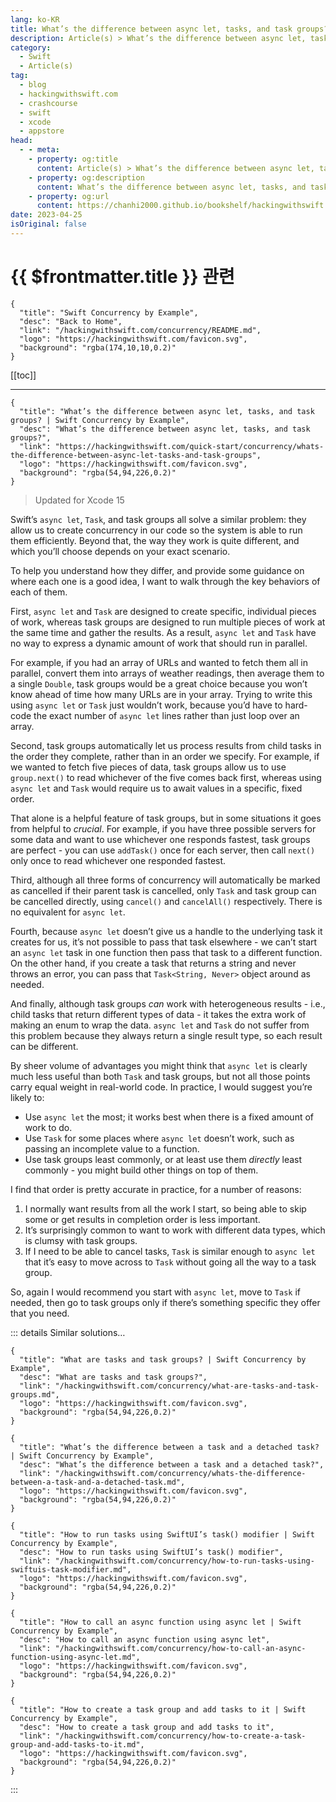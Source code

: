 ```yaml
---
lang: ko-KR
title: What’s the difference between async let, tasks, and task groups?
description: Article(s) > What’s the difference between async let, tasks, and task groups?
category:
  - Swift
  - Article(s)
tag: 
  - blog
  - hackingwithswift.com
  - crashcourse
  - swift
  - xcode
  - appstore
head:
  - - meta:
    - property: og:title
      content: Article(s) > What’s the difference between async let, tasks, and task groups?
    - property: og:description
      content: What’s the difference between async let, tasks, and task groups?
    - property: og:url
      content: https://chanhi2000.github.io/bookshelf/hackingwithswift.com/concurrency/whats-the-difference-between-async-let-tasks-and-task-groups.html
date: 2023-04-25
isOriginal: false
---
```


# {{ $frontmatter.title }} 관련

```component VPCard
{
  "title": "Swift Concurrency by Example",
  "desc": "Back to Home",
  "link": "/hackingwithswift.com/concurrency/README.md",
  "logo": "https://hackingwithswift.com/favicon.svg",
  "background": "rgba(174,10,10,0.2)"
}
```

[[toc]]

---

```component VPCard
{
  "title": "What’s the difference between async let, tasks, and task groups? | Swift Concurrency by Example",
  "desc": "What’s the difference between async let, tasks, and task groups?",
  "link": "https://hackingwithswift.com/quick-start/concurrency/whats-the-difference-between-async-let-tasks-and-task-groups", 
  "logo": "https://hackingwithswift.com/favicon.svg",
  "background": "rgba(54,94,226,0.2)"
}
```

> Updated for Xcode 15

Swift’s `async let`, `Task`, and task groups all solve a similar problem: they allow us to create concurrency in our code so the system is able to run them efficiently. Beyond that, the way they work is quite different, and which you’ll choose depends on your exact scenario.

To help you understand how they differ, and provide some guidance on where each one is a good idea, I want to walk through the key behaviors of each of them.

First, `async let` and `Task` are designed to create specific, individual pieces of work, whereas task groups are designed to run multiple pieces of work at the same time and gather the results. As a result, `async let` and `Task` have no way to express a dynamic amount of work that should run in parallel.

For example, if you had an array of URLs and wanted to fetch them all in parallel, convert them into arrays of weather readings, then average them to a single `Double`, task groups would be a great choice because you won’t know ahead of time how many URLs are in your array. Trying to write this using `async let` or `Task` just wouldn’t work, because you’d have to hard-code the exact number of `async let` lines rather than just loop over an array.

Second, task groups automatically let us process results from child tasks in the order they complete, rather than in an order we specify. For example, if we wanted to fetch five pieces of data, task groups allow us to use `group.next()` to read whichever of the five comes back first, whereas using `async let` and `Task` would require us to await values in a specific, fixed order.

That alone is a helpful feature of task groups, but in some situations it goes from helpful to *crucial*. For example, if you have three possible servers for some data and want to use whichever one responds fastest, task groups are perfect - you can use `addTask()` once for each server, then call `next()` only once to read whichever one responded fastest.

Third, although all three forms of concurrency will automatically be marked as cancelled if their parent task is cancelled, only `Task` and task group can be cancelled directly, using `cancel()` and `cancelAll()` respectively. There is no equivalent for `async let`. 

Fourth, because `async let` doesn’t give us a handle to the underlying task it creates for us, it’s not possible to pass that task elsewhere - we can’t start an `async let` task in one function then pass that task to a different function. On the other hand, if you create a task that returns a string and never throws an error, you can pass that `Task<String, Never>` object around as needed.

And finally, although task groups *can* work with heterogeneous results - i.e., child tasks that return different types of data - it takes the extra work of making an enum to wrap the data. `async let` and `Task` do not suffer from this problem because they always return a single result type, so each result can be different.

By sheer volume of advantages you might think that `async let` is clearly much less useful than both `Task` and task groups, but not all those points carry equal weight in real-world code. In practice, I would suggest you’re likely to:

- Use `async let` the most; it works best when there is a fixed amount of work to do.
- Use `Task` for some places where `async let` doesn’t work, such as passing an incomplete value to a function.
- Use task groups least commonly, or at least use them *directly* least commonly - you might build other things on top of them.

I find that order is pretty accurate in practice, for a number of reasons:

1. I normally want results from all the work I start, so being able to skip some or get results in completion order is less important.
2. It’s surprisingly common to want to work with different data types, which is clumsy with task groups.
3. If I need to be able to cancel tasks, `Task` is similar enough to `async let` that it’s easy to move across to `Task` without going all the way to a task group.

So, again I would recommend you start with `async let`, move to `Task` if needed, then go to task groups only if there’s something specific they offer that you need.

::: details Similar solutions…

```component VPCard
{
  "title": "What are tasks and task groups? | Swift Concurrency by Example",
  "desc": "What are tasks and task groups?",
  "link": "/hackingwithswift.com/concurrency/what-are-tasks-and-task-groups.md",
  "logo": "https://hackingwithswift.com/favicon.svg",
  "background": "rgba(54,94,226,0.2)"
}
```

```component VPCard
{
  "title": "What’s the difference between a task and a detached task? | Swift Concurrency by Example",
  "desc": "What’s the difference between a task and a detached task?",
  "link": "/hackingwithswift.com/concurrency/whats-the-difference-between-a-task-and-a-detached-task.md",
  "logo": "https://hackingwithswift.com/favicon.svg",
  "background": "rgba(54,94,226,0.2)"
}
```

```component VPCard
{
  "title": "How to run tasks using SwiftUI’s task() modifier | Swift Concurrency by Example",
  "desc": "How to run tasks using SwiftUI’s task() modifier",
  "link": "/hackingwithswift.com/concurrency/how-to-run-tasks-using-swiftuis-task-modifier.md",
  "logo": "https://hackingwithswift.com/favicon.svg",
  "background": "rgba(54,94,226,0.2)"
}
```

```component VPCard
{
  "title": "How to call an async function using async let | Swift Concurrency by Example",
  "desc": "How to call an async function using async let",
  "link": "/hackingwithswift.com/concurrency/how-to-call-an-async-function-using-async-let.md",
  "logo": "https://hackingwithswift.com/favicon.svg",
  "background": "rgba(54,94,226,0.2)"
}
```

```component VPCard
{
  "title": "How to create a task group and add tasks to it | Swift Concurrency by Example",
  "desc": "How to create a task group and add tasks to it",
  "link": "/hackingwithswift.com/concurrency/how-to-create-a-task-group-and-add-tasks-to-it.md",
  "logo": "https://hackingwithswift.com/favicon.svg",
  "background": "rgba(54,94,226,0.2)"
}
```

:::

